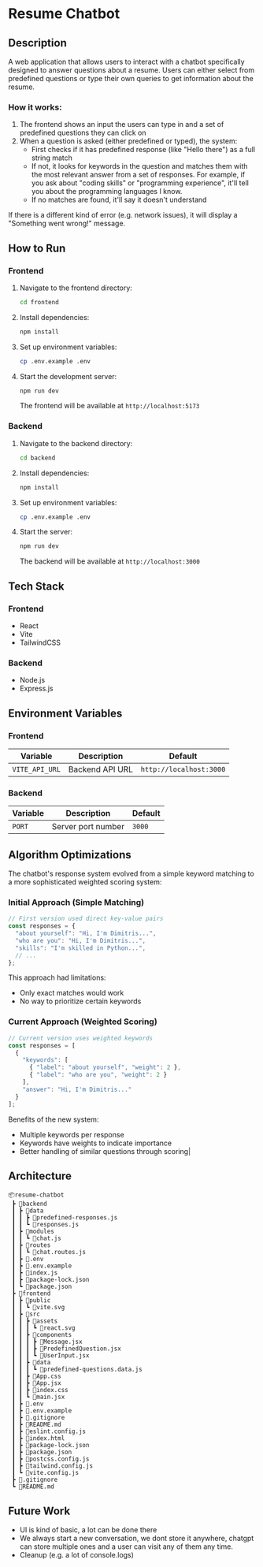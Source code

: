 # Resume Chatbot

## Description
A web application that allows users to interact with a chatbot specifically designed to answer questions about a resume. Users can either select from predefined questions or type their own queries to get information about the resume. 

### How it works:
1. The frontend shows an input the users can type in and a set of predefined questions they can click on
2. When a question is asked (either predefined or typed), the system:
   - First checks if it has predefined response (like "Hello there") as a full string match
   - If not, it looks for keywords in the question and matches them with the most relevant answer from a set of responses. For example, if you ask about "coding skills" or "programming experience", it'll tell you about the programming languages I know.
   - If no matches are found, it'll say it doesn't understand

If there is a different kind of error (e.g. network issues), it will display a "Something went wrong!" message.

## How to Run

### Frontend
1. Navigate to the frontend directory:
   ```bash
   cd frontend
   ```
2. Install dependencies:
   ```bash
   npm install
   ```
3. Set up environment variables:
   ```bash
   cp .env.example .env
   ```
4. Start the development server:
   ```bash
   npm run dev
   ```
   The frontend will be available at `http://localhost:5173`

### Backend
1. Navigate to the backend directory:
   ```bash
   cd backend
   ```
2. Install dependencies:
   ```bash
   npm install
   ```
3. Set up environment variables:
   ```bash
   cp .env.example .env
   ```
4. Start the server:
   ```bash
   npm run dev
   ```
   The backend will be available at `http://localhost:3000`

## Tech Stack

### Frontend
- React 
- Vite 
- TailwindCSS 


### Backend
- Node.js
- Express.js

## Environment Variables

### Frontend
| Variable | Description | Default |
|----------|-------------|---------|
| `VITE_API_URL` | Backend API URL | `http://localhost:3000` |

### Backend
| Variable | Description | Default |
|----------|-------------|---------|
| `PORT` | Server port number | `3000` |

## Algorithm Optimizations
The chatbot's response system evolved from a simple keyword matching to a more sophisticated weighted scoring system:

### Initial Approach (Simple Matching)
```javascript
// First version used direct key-value pairs
const responses = {
  "about yourself": "Hi, I'm Dimitris...",
  "who are you": "Hi, I'm Dimitris...",
  "skills": "I'm skilled in Python...",
  // ...
};
```
This approach had limitations:
- Only exact matches would work
- No way to prioritize certain keywords

### Current Approach (Weighted Scoring)
```javascript
// Current version uses weighted keywords
const responses = [
  {
    "keywords": [
      { "label": "about yourself", "weight": 2 },
      { "label": "who are you", "weight": 2 }
    ],
    "answer": "Hi, I'm Dimitris..."
  }
];
```
Benefits of the new system:
- Multiple keywords per response
- Keywords have weights to indicate importance
- Better handling of similar questions through scoring|

## Architecture
```
📦resume-chatbot
 ┣ 📂backend
 ┃ ┣ 📂data
 ┃ ┃ ┣ 📜predefined-responses.js
 ┃ ┃ ┗ 📜responses.js
 ┃ ┣ 📂modules
 ┃ ┃ ┗ 📜chat.js
 ┃ ┣ 📂routes
 ┃ ┃ ┗ 📜chat.routes.js
 ┃ ┣ 📜.env
 ┃ ┣ 📜.env.example
 ┃ ┣ 📜index.js
 ┃ ┣ 📜package-lock.json
 ┃ ┗ 📜package.json
 ┣ 📂frontend
 ┃ ┣ 📂public
 ┃ ┃ ┗ 📜vite.svg
 ┃ ┣ 📂src
 ┃ ┃ ┣ 📂assets
 ┃ ┃ ┃ ┗ 📜react.svg
 ┃ ┃ ┣ 📂components
 ┃ ┃ ┃ ┣ 📜Message.jsx
 ┃ ┃ ┃ ┣ 📜PredefinedQuestion.jsx
 ┃ ┃ ┃ ┗ 📜UserInput.jsx
 ┃ ┃ ┣ 📂data
 ┃ ┃ ┃ ┗ 📜predefined-questions.data.js
 ┃ ┃ ┣ 📜App.css
 ┃ ┃ ┣ 📜App.jsx
 ┃ ┃ ┣ 📜index.css
 ┃ ┃ ┗ 📜main.jsx
 ┃ ┣ 📜.env
 ┃ ┣ 📜.env.example
 ┃ ┣ 📜.gitignore
 ┃ ┣ 📜README.md
 ┃ ┣ 📜eslint.config.js
 ┃ ┣ 📜index.html
 ┃ ┣ 📜package-lock.json
 ┃ ┣ 📜package.json
 ┃ ┣ 📜postcss.config.js
 ┃ ┣ 📜tailwind.config.js
 ┃ ┗ 📜vite.config.js
 ┣ 📜.gitignore
 ┗ 📜README.md
```

## Future Work
- UI is kind of basic, a lot can be done there
- We always start a new conversation, we dont store it anywhere, chatgpt can store multiple ones and a user can visit any of them any time.
- Cleanup (e.g. a lot of console.logs)